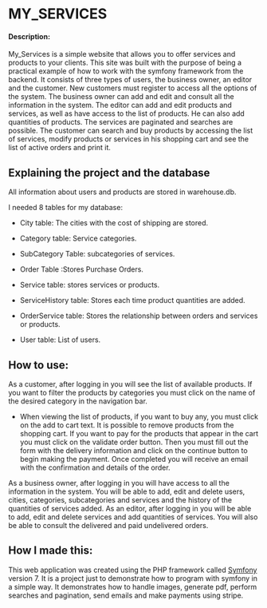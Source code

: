 # MY_SERVICES
#### Description:
My_Services is a simple website that allows you to offer services and products to your clients. This site was built with the purpose of being a practical example of how to work with the symfony framework from the backend. It consists of three types of users, the business owner, an editor and the customer. New customers must register to access all the options of the system.
The business owner can add and edit and consult all the information in the system. The editor can add and edit products and services, as well as have access to the list of products. He can also add quantities of products. The services are paginated and searches are possible.
The customer can search and buy products by accessing the list of services, modify products or services in his shopping cart and see the list of active orders and print it.

## Explaining the project and the database


All information about users and products are stored in warehouse.db.

I needed 8 tables for my database:

- City table: The cities with the cost of shipping are stored.

- Category table: Service categories.

- SubCategory Table: subcategories of services.

- Order Table :Stores Purchase Orders.

- Service table: stores services or products.

- ServiceHistory table: Stores each time product quantities are added.

- OrderService table: Stores the relationship between orders and services or products.

- User table: List of users.

## How to use:

As a customer, after logging in you will see the list of available products. If you want to filter the products by categories you must click on the name of the desired category in the navigation bar.
- When viewing the list of products, if you want to buy any, you must click on the add to cart text. It is possible to remove products from the shopping cart. If you want to pay for the products that appear in the cart you must click on the validate order button. Then you must fill out the form with the delivery information and click on the continue button to begin making the payment. Once completed you will receive an email with the confirmation and details of the order.

As a business owner, after logging in you will have access to all the information in the system. You will be able to add, edit and delete users, cities, categories, subcategories and services and the history of the quantities of services added.
As an editor, after logging in you will be able to add, edit and delete services and add quantities of services. You will also be able to consult the delivered and paid undelivered orders.

## How I made this:
This web application was created using the PHP framework called [Symfony](https://symfony.com/) version 7. It is a project just to demonstrate how to program with symfony in a simple way. It demonstrates how to handle images, generate pdf, perform searches and pagination, send emails and make payments using stripe.
